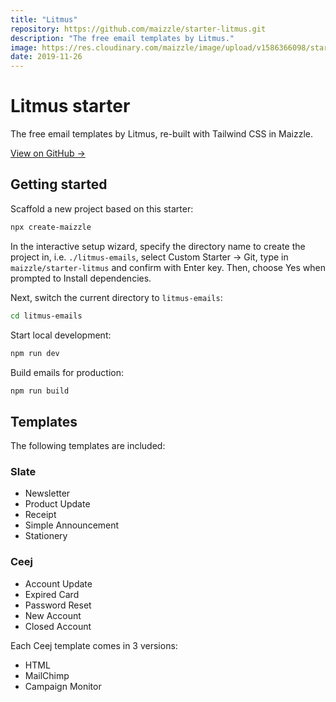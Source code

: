 ```yaml
---
title: "Litmus"
repository: https://github.com/maizzle/starter-litmus.git
description: "The free email templates by Litmus."
image: https://res.cloudinary.com/maizzle/image/upload/v1586366098/starters/litmus.jpg
date: 2019-11-26
---
```


# Litmus starter

The free email templates by Litmus, re-built with Tailwind CSS in Maizzle.

[View on GitHub &rarr;](https://github.com/maizzle/starter-litmus.git)

## Getting started

Scaffold a new project based on this starter:

```sh
npx create-maizzle
```

In the interactive setup wizard, specify the directory name to create the project in, i.e. `./litmus-emails`, select Custom Starter → Git, type in `maizzle/starter-litmus` and confirm with Enter key. Then, choose Yes when prompted to Install dependencies.

Next, switch the current directory to `litmus-emails`:

```sh no-copy
cd litmus-emails
```

Start local development:

```sh
npm run dev
```

Build emails for production:

```sh
npm run build
```

## Templates

The following templates are included:

### Slate

- Newsletter
- Product Update
- Receipt
- Simple Announcement
- Stationery

### Ceej

- Account Update
- Expired Card
- Password Reset
- New Account
- Closed Account

Each Ceej template comes in 3 versions:

- HTML
- MailChimp
- Campaign Monitor
